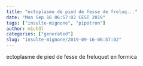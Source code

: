 ```yaml
---
title: "ectoplasme de pied de fesse de freluq..."
date: "Mon Sep 16 06:57:02 CEST 2019"
tags: ["insulte-mignone", "pipotron"]
author: m1ch3l
categories: ["generated"]
slug: "insulte-mignone/2019-09-16-06:57:02"
---
```


ectoplasme de pied de fesse de freluquet en formica
